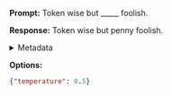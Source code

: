 **Prompt:**
Token wise but _____ foolish.

**Response:**
Token wise but penny foolish.

<details><summary>Metadata</summary>

- Duration: 593 ms
- Datetime: 2023-09-02T22:20:05.030695
- Model: gpt-3.5-turbo-0613

</details>

**Options:**
```json
{"temperature": 0.5}
```

